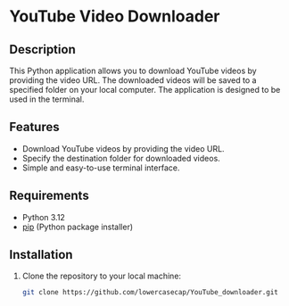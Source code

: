 # YouTube Video Downloader

## Description
This Python application allows you to download YouTube videos by providing the video URL. The downloaded videos will be saved to a specified folder on your local computer. The application is designed to be used in the terminal.

## Features
- Download YouTube videos by providing the video URL.
- Specify the destination folder for downloaded videos.
- Simple and easy-to-use terminal interface.

## Requirements
- Python 3.12
- [pip](https://pip.pypa.io/en/stable/) (Python package installer)

## Installation
1. Clone the repository to your local machine:
   ```bash
   git clone https://github.com/lowercasecap/YouTube_downloader.git
